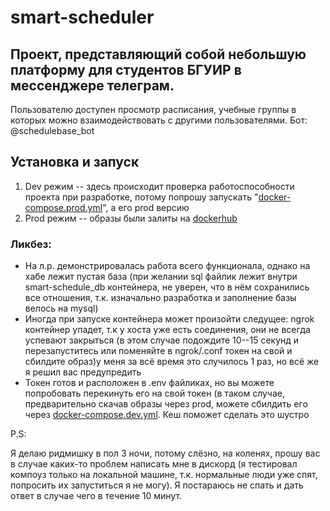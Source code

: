 # smart-scheduler
 
## Проект, представляющий собой небольшую платформу для студентов БГУИР в мессенджере телеграм.

Пользователю доступен просмотр расписания, учебные группы в которых можно взаимодействовать с другими пользователями.
Бот: @schedulebase_bot

## Установка и запуск

1) Dev режим -- здесь происходит проверка работоспособности проекта при разработке, потому попрошу запускать "[docker-compose.prod.yml](docker-compose.prod.yml)", а его prod версию
2) Prod режим -- образы были залиты на [dockerhub](https://hub.docker.com/u/den1ss1mo)

### Ликбез:

* На л.р. демонстрировалась работа всего функционала, однако на хабе лежит пустая база (при желании sql файлик лежит внутри smart-schedule_db контейнера, не уверен, что в нём сохранились все отношения, т.к. изначально разработка и заполнение базы велось на mysql)
* Иногда при запуске контейнера может произойти следущее: ngrok контейнер упадет, т.к у хоста уже есть соединения, они не всегда успевают закрыться (в этом случае подождите 10--15 секунд и перезапуститесь или поменяйте в ngrok/.conf токен на свой и сбилдите образ)у меня за всё время это случилось 1 раз, но всё же я решил вас предупредить
* Токен готов и расположен в .env файликах, но вы можете попробовать перекинуть его на свой токен (в таком случае, предварительно скачав образы через prod, можете сбилдить его через [docker-compose.dev.yml](docker-compose.dev.yml). Кеш поможет сделать это шустро

P.S:

Я делаю ридмишку в пол 3 ночи, потому слёзно, на коленях, прошу вас в случае каких-то проблем написать мне в дискорд (я тестировал компоуз только на локальной машине, т.к. нормальные люди уже спят, попросить их запуститься я не могу). Я постараюсь не спать и дать ответ в случае чего в течение 10 минут.
